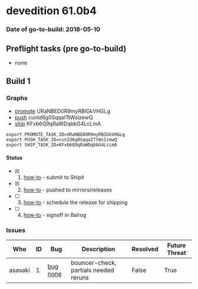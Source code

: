 # devedition 61.0b4

### Date of go-to-build: 2018-05-10

## Preflight tasks (pre go-to-build)
- none

## Build 1  

### Graphs
* [promote](https://tools.taskcluster.net/push-inspector/#/URaNBED0R9myRBIGkVHGLg) URaNBED0R9myRBIGkVHGLg
* [push](https://tools.taskcluster.net/push-inspector/#/cunId6g0SqqaITtWsIzewQ) cunId6g0SqqaITtWsIzewQ
* [ship](https://tools.taskcluster.net/push-inspector/#/KFxb6Q9qRaWDqbbG4LcLmA) KFxb6Q9qRaWDqbbG4LcLmA
```
export PROMOTE_TASK_ID=URaNBED0R9myRBIGkVHGLg
export PUSH_TASK_ID=cunId6g0SqqaITtWsIzewQ
export SHIP_TASK_ID=KFxb6Q9qRaWDqbbG4LcLmA
```


#### Status
- [x] 1.  [how-to](https://wiki.mozilla.org/Release:Release_Automation_on_Mercurial:Starting_a_Release#Submit_to_Ship_It)  - submit to Shipit
- [x] 2.  [how-to](https://github.com/mozilla-releng/releasewarrior-2.0/blob/master/docs/release-promotion/desktop/howto.md#push-artifacts-to-releases-directory)  - pushed to mirrors/releases
- [ ] 3.  [how-to](https://github.com/mozilla-releng/releasewarrior-2.0/blob/master/docs/release-promotion/desktop/howto.md#ship-the-release)  - schedule the release for shipping
- [ ] 4.  [how-to](https://github.com/mozilla-releng/releasewarrior-2.0/blob/master/docs/release-promotion/desktop/howto.md#obtain-sign-offs-for-changes)  - signoff in Balrog

### Issues
| Who                 | ID               | Bug                                                                 | Description                | Resolved                | Future Threat                |
| ------------------- | ---------------- | ------------------------------------------------------------------- | -------------------------- | ----------------------- | ---------------------------- |
| asasaki  | 1 | [bug none](https://bugzil.la/none)        | bouncer-check, partials needed reruns | False | True |

